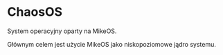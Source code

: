 # ChaosOS
System operacyjny oparty na MikeOS.

Głównym celem jest użycie MikeOS jako niskopoziomowe jądro systemu.

